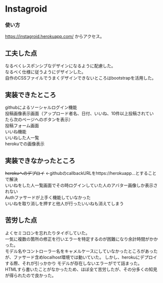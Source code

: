 # Instagroid

### 使い方
https://instagroid.herokuapp.com/
からアクセス。

## 工夫した点
なるべくレスポンシブなデザインになるように配慮した。  
なるべく仕様に従うようにデザインした。  
自作のCSSファイルでうまくデザインできないところはbootstrapを活用した。

## 実装できたところ
githubによるソーシャルログイン機能  
投稿画像表示画面（アップロード者名、日付、いいね、10件以上投稿されていたら次のページへのボタンを表示）  
投稿フォーム画面  
いいね機能  
いいねした人一覧  
herokuでの画像表示

## 実装できなかったところ
~~herokuへのデプロイ~~ ←githubのcallbackURLをhttps://herokuapp...とすることで解決  
いいねをした人一覧画面でその時ログインしていた人のアバター画像しか表示されない  
Authファサードが上手く機能していなかった  
いいねを取り消しを押すと他人が行ったいいねも消えてしまう

## 苦労した点
よくセミコロンを忘れたりタイポしていた。  
一気に複数の箇所の修正を行いエラーを特定するのが困難になり余計時間がかかった。  
モデル名やコントローラー名をキャメルケースにしていなかったところがあったが、ファサード含めlocalhost環境では動いていた。
しかし、herokuにデプロイする際、それが引っかかり
モデルが存在しないエラーがでて詰まった。  
HTMLすら書いたことがなかったため、ほぼ全て苦労したが、その分多くの知見が得られたので良かった。
